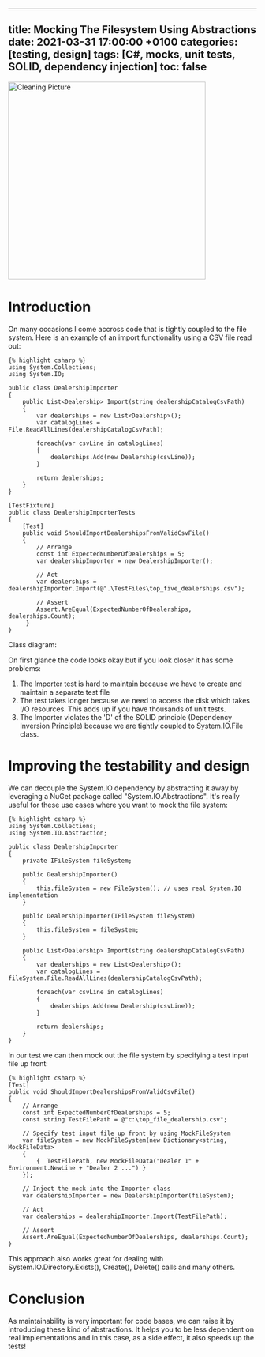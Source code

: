 
---
title: Mocking The Filesystem Using Abstractions 
date: 2021-03-31 17:00:00 +0100
categories: [testing, design]
tags: [C#, mocks, unit tests, SOLID, dependency injection]
toc: false
---

<img src="{{site.url}}assets/clean.jpg" alt="Cleaning Picture" width="400"/>

# Introduction

On many occasions I come accross code that is tightly coupled to the file system. Here is an example of an import functionality using a CSV file read out:

    {% highlight csharp %}
    using System.Collections;
    using System.IO;

    public class DealershipImporter
    {
        public List<Dealership> Import(string dealershipCatalogCsvPath)
        {
            var dealerships = new List<Dealership>();
            var catalogLines = File.ReadAllLines(dealershipCatalogCsvPath);

            foreach(var csvLine in catalogLines)
            {
                dealerships.Add(new Dealership(csvLine));
            }

            return dealerships;
        }
    }

    [TestFixture]
    public class DealershipImporterTests
    {
        [Test]
        public void ShouldImportDealershipsFromValidCsvFile()
        {
            // Arrange
            const int ExpectedNumberOfDealerships = 5;
            var dealershipImporter = new DealershipImporter();

            // Act
            var dealerships = dealershipImporter.Import(@".\TestFiles\top_five_dealerships.csv");

            // Assert
            Assert.AreEqual(ExpectedNumberOfDealerships, dealerships.Count);           
         }
    }

Class diagram:
<insert here>

On first glance the code looks okay but if you look closer it has some problems:
1. The Importer test is hard to maintain because we have to create and maintain a separate test file
2. The test takes longer because we need to access the disk which takes I/O resources. This adds up if you have thousands of unit tests.
3. The Importer violates the 'D' of the SOLID principle (Dependency Inversion Principle) because we are tightly coupled to System.IO.File class. 

# Improving the testability and design
We can decouple the System.IO dependency by abstracting it away by leveraging a NuGet package called "System.IO.Abstractions". 
It's really useful for these use cases where you want to mock the file system:

    {% highlight csharp %}
    using System.Collections;
    using System.IO.Abstraction;

    public class DealershipImporter
    {
        private IFileSystem fileSystem;

        public DealershipImporter()
        {
            this.fileSystem = new FileSystem(); // uses real System.IO implementation
        }

        public DealershipImporter(IFileSystem fileSystem)
        {
            this.fileSystem = fileSystem;
        }

        public List<Dealership> Import(string dealershipCatalogCsvPath)
        {
            var dealerships = new List<Dealership>();
            var catalogLines = fileSystem.File.ReadAllLines(dealershipCatalogCsvPath);

            foreach(var csvLine in catalogLines)
            {
                dealerships.Add(new Dealership(csvLine));
            }

            return dealerships;
        }
    }

In our test we can then mock out the file system by specifying a test input file up front:

    {% highlight csharp %}
    [Test]
    public void ShouldImportDealershipsFromValidCsvFile()
    {
        // Arrange
        const int ExpectedNumberOfDealerships = 5;
        const string TestFilePath = @"c:\top_file_dealership.csv";

        // Specify test input file up front by using MockFileSystem
        var fileSystem = new MockFileSystem(new Dictionary<string, MockFileData>
        {
            {  TestFilePath, new MockFileData("Dealer 1" + Environment.NewLine + "Dealer 2 ...") }
        });

        // Inject the mock into the Importer class
        var dealershipImporter = new DealershipImporter(fileSystem);

        // Act
        var dealerships = dealershipImporter.Import(TestFilePath);

        // Assert
        Assert.AreEqual(ExpectedNumberOfDealerships, dealerships.Count);
    }

This approach also works great for dealing with System.IO.Directory.Exists(), Create(), Delete() calls and many others.

# Conclusion

As maintainability is very important for code bases, we can raise it by introducing these kind of abstractions.
It helps you to be less dependent on real implementations and in this case, as a side effect, it also speeds up the tests!
